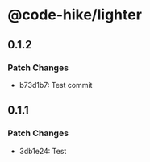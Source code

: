 # @code-hike/lighter

## 0.1.2

### Patch Changes

- b73d1b7: Test commit

## 0.1.1

### Patch Changes

- 3db1e24: Test
